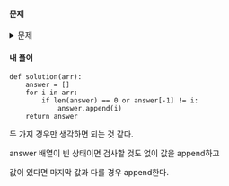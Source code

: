 #### **문제** 

<details>
  <summary>문제 </summary>
  <div markdown="1">
문제 설명
배열 arr가 주어집니다. 배열 arr의 각 원소는 숫자 0부터 9까지로 이루어져 있습니다. 이때, 배열 arr에서 연속적으로 나타나는 숫자는 하나만 남기고 전부 제거하려고 합니다. 단, 제거된 후 남은 수들을 반환할 때는 배열 arr의 원소들의 순서를 유지해야 합니다. 예를 들면,

arr = [1, 1, 3, 3, 0, 1, 1] 이면 [1, 3, 0, 1] 을 return 합니다.
    
arr = [4, 4, 4, 3, 3] 이면 [4, 3] 을 return 합니다.
    
배열 arr에서 연속적으로 나타나는 숫자는 제거하고 남은 수들을 return 하는 solution 함수를 완성해 주세요.

##### 제한사항
- 배열 arr의 크기 : 1,000,000 이하의 자연수
- 배열 arr의 원소의 크기 : 0보다 크거나 같고 9보다 작거나 같은 정수
##### 입출력 예
|arr|	answer|
|--|--|    
|[1,1,3,3,0,1,1]|	[1,3,0,1]|
|[4,4,4,3,3]|	[4,3]|
    
##### 입출력 예 설명
입출력 예 #1,2
문제의 예시와 같습니다.
</div>
</details>

#### **내 풀이** 
```python3
def solution(arr):
    answer = []
    for i in arr:
        if len(answer) == 0 or answer[-1] != i:
            answer.append(i)
    return answer
```
두 가지 경우만 생각하면 되는 것 같다.

answer 배열이 빈 상태이면 검사할 것도 없이 값을 append하고 

값이 있다면 마지막 값과 다를 경우 append한다.




